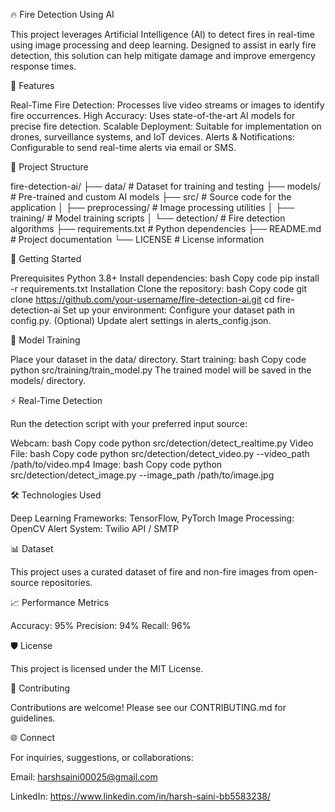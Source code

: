 🔥 Fire Detection Using AI

This project leverages Artificial Intelligence (AI) to detect fires in real-time using image processing and deep learning. Designed to assist in early fire detection, this solution can help mitigate damage and improve emergency response times.

📝 Features

Real-Time Fire Detection: Processes live video streams or images to identify fire occurrences.
High Accuracy: Uses state-of-the-art AI models for precise fire detection.
Scalable Deployment: Suitable for implementation on drones, surveillance systems, and IoT devices.
Alerts & Notifications: Configurable to send real-time alerts via email or SMS.

📂 Project Structure

fire-detection-ai/
├── data/              # Dataset for training and testing
├── models/            # Pre-trained and custom AI models
├── src/               # Source code for the application
│   ├── preprocessing/ # Image processing utilities
│   ├── training/      # Model training scripts
│   └── detection/     # Fire detection algorithms
├── requirements.txt   # Python dependencies
├── README.md          # Project documentation
└── LICENSE            # License information


🚀 Getting Started

Prerequisites
Python 3.8+
Install dependencies:
bash
Copy code
pip install -r requirements.txt
Installation
Clone the repository:
bash
Copy code
git clone https://github.com/your-username/fire-detection-ai.git
cd fire-detection-ai
Set up your environment:
Configure your dataset path in config.py.
(Optional) Update alert settings in alerts_config.json.


🧠 Model Training

Place your dataset in the data/ directory.
Start training:
bash
Copy code
python src/training/train_model.py
The trained model will be saved in the models/ directory.


⚡ Real-Time Detection

Run the detection script with your preferred input source:

Webcam:
bash
Copy code
python src/detection/detect_realtime.py
Video File:
bash
Copy code
python src/detection/detect_video.py --video_path /path/to/video.mp4
Image:
bash
Copy code
python src/detection/detect_image.py --image_path /path/to/image.jpg


🛠️ Technologies Used

Deep Learning Frameworks: TensorFlow, PyTorch
Image Processing: OpenCV
Alert System: Twilio API / SMTP


📊 Dataset

This project uses a curated dataset of fire and non-fire images from open-source repositories.

📈 Performance Metrics

Accuracy: 95%
Precision: 94%
Recall: 96%


🛡️ License

This project is licensed under the MIT License.

🤝 Contributing

Contributions are welcome! Please see our CONTRIBUTING.md for guidelines.

🌐 Connect

For inquiries, suggestions, or collaborations:

Email: harshsaini00025@gmail.com

LinkedIn: https://www.linkedin.com/in/harsh-saini-bb5583238/
